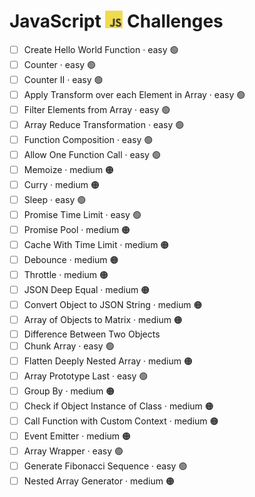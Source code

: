 # JavaScript <img src="../../assets/jsLogo.png" style="height: 1em; vertical-align: top;"> Challenges



- [ ] Create Hello World Function · easy 🟢
- [ ] Counter · easy 🟢
- [ ] Counter II · easy 🟢
- [ ] Apply Transform over each Element in Array · easy 🟢
- [ ] Filter Elements from Array · easy 🟢
- [ ] Array Reduce Transformation · easy 🟢
- [ ] Function Composition · easy 🟢
- [ ] Allow One Function Call · easy 🟢
- [ ] Memoize · medium 🟠
- [ ] Curry · medium 🟠
- [ ] Sleep · easy 🟢
- [ ] Promise Time Limit · easy 🟢
- [ ] Promise Pool · medium 🟠
- [ ] Cache With Time Limit · medium 🟠
- [ ] Debounce · medium 🟠
- [ ] Throttle · medium 🟠
- [ ] JSON Deep Equal · medium 🟠
- [ ] Convert Object to JSON String · medium 🟠
- [ ] Array of Objects to Matrix · medium 🟠
- [ ] Difference Between Two Objects
- [ ] Chunk Array · easy 🟢
- [ ] Flatten Deeply Nested Array · medium 🟠
- [ ] Array Prototype Last · easy 🟢
- [ ] Group By · medium 🟠
- [ ] Check if Object Instance of Class · medium 🟠
- [ ] Call Function with Custom Context · medium 🟠
- [ ] Event Emitter · medium 🟠
- [ ] Array Wrapper · easy 🟢
- [ ] Generate Fibonacci Sequence · easy 🟢
- [ ] Nested Array Generator · medium 🟠